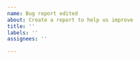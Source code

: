 ```yaml
---
name: Bug report edited
about: Create a report to help us improve
title: ''
labels: ''
assignees: ''

---
```

